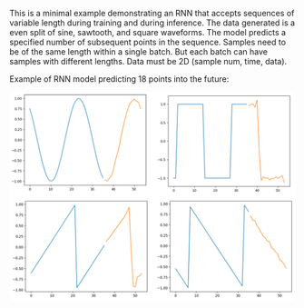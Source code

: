 This is a minimal example demonstrating an RNN that accepts sequences of
variable length during training and during inference. The data generated 
is a even split of sine, sawtooth, and square waveforms. The model predicts
a specified number of subsequent points in the sequence. Samples need to 
be of the same length within a single batch. But each batch can have samples
with different lengths. Data must be 2D (sample num, time, data).

Example of RNN model predicting 18 points into the future:

<img src="rnn_predictions.png" width="512">
